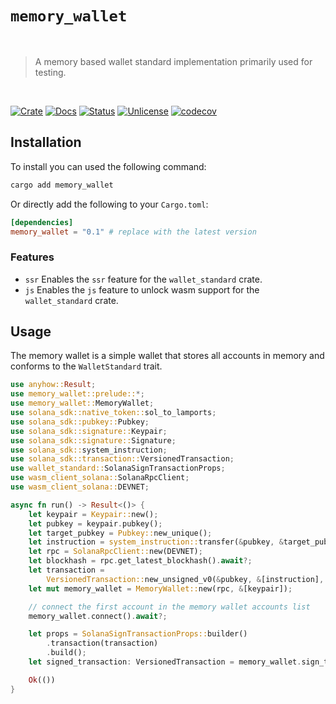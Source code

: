 # `memory_wallet`

<br />

> A memory based wallet standard implementation primarily used for testing.

<br />

[![Crate][crate-image]][crate-link] [![Docs][docs-image]][docs-link] [![Status][ci-status-image]][ci-status-link] [![Unlicense][unlicense-image]][unlicense-link] [![codecov][codecov-image]][codecov-link]

## Installation

To install you can used the following command:

```bash
cargo add memory_wallet
```

Or directly add the following to your `Cargo.toml`:

```toml
[dependencies]
memory_wallet = "0.1" # replace with the latest version
```

### Features

- `ssr` Enables the `ssr` feature for the `wallet_standard` crate.
- `js` Enables the `js` feature to unlock wasm support for the `wallet_standard` crate.

## Usage

The memory wallet is a simple wallet that stores all accounts in memory and conforms to the `WalletStandard` trait.

```rust
use anyhow::Result;
use memory_wallet::prelude::*;
use memory_wallet::MemoryWallet;
use solana_sdk::native_token::sol_to_lamports;
use solana_sdk::pubkey::Pubkey;
use solana_sdk::signature::Keypair;
use solana_sdk::signature::Signature;
use solana_sdk::system_instruction;
use solana_sdk::transaction::VersionedTransaction;
use wallet_standard::SolanaSignTransactionProps;
use wasm_client_solana::SolanaRpcClient;
use wasm_client_solana::DEVNET;

async fn run() -> Result<()> {
	let keypair = Keypair::new();
	let pubkey = keypair.pubkey();
	let target_pubkey = Pubkey::new_unique();
	let instruction = system_instruction::transfer(&pubkey, &target_pubkey, sol_to_lamports(0.5));
	let rpc = SolanaRpcClient::new(DEVNET);
	let blockhash = rpc.get_latest_blockhash().await?;
	let transaction =
		VersionedTransaction::new_unsigned_v0(&pubkey, &[instruction], &[], blockhash)?;
	let mut memory_wallet = MemoryWallet::new(rpc, &[keypair]);

	// connect the first account in the memory wallet accounts list
	memory_wallet.connect().await?;

	let props = SolanaSignTransactionProps::builder()
		.transaction(transaction)
		.build();
	let signed_transaction: VersionedTransaction = memory_wallet.sign_transaction(props).await?;

	Ok(())
}
```

[crate-image]: https://img.shields.io/crates/v/memory_wallet.svg
[crate-link]: https://crates.io/crates/memory_wallet
[docs-image]: https://docs.rs/memory_wallet/badge.svg
[docs-link]: https://docs.rs/memory_wallet/
[ci-status-image]: https://github.com/ifiokjr/wasm_solana/workflows/ci/badge.svg
[ci-status-link]: https://github.com/ifiokjr/wasm_solana/actions?query=workflow:ci
[unlicense-image]: https://img.shields.io/badge/license-Unlicence-blue.svg
[unlicense-link]: https://opensource.org/license/unlicense
[codecov-image]: https://codecov.io/github/ifiokjr/wasm_solana/graph/badge.svg?token=87K799Q78I
[codecov-link]: https://codecov.io/github/ifiokjr/wasm_solana
